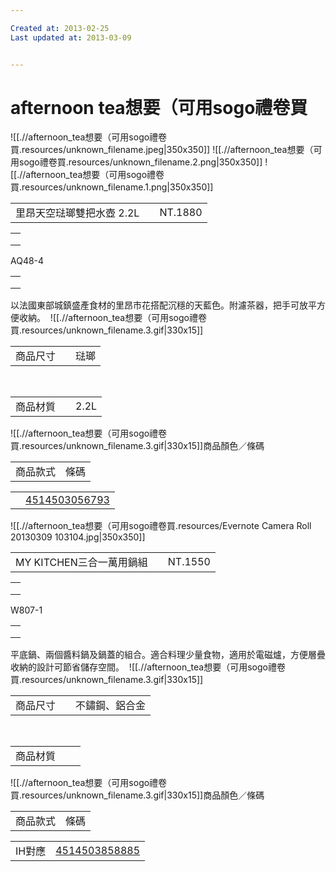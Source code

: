 ```yaml
---

Created at: 2013-02-25
Last updated at: 2013-03-09


---
```


# afternoon tea想要（可用sogo禮卷買


![[.//afternoon_tea想要（可用sogo禮卷買.resources/unknown_filename.jpeg\|350x350]]
![[.//afternoon_tea想要（可用sogo禮卷買.resources/unknown_filename.2.png\|350x350]]
![[.//afternoon_tea想要（可用sogo禮卷買.resources/unknown_filename.1.png\|350x350]]

|     |     |     |
| --- | --- | --- |
| 里昂天空琺瑯雙把水壺 2.2L |     | NT.1880 |

|     |
| --- |
|     |
|     |
|     |

AQ48-4

|     |
| --- |
|     |
|     |
|     |

以法國東部城鎮盛產食材的里昂市花搭配沉穩的天藍色。附濾茶器，把手可放平方便收納。  ![[.//afternoon_tea想要（可用sogo禮卷買.resources/unknown_filename.3.gif\|330x15]]

|     |     |     |
| --- | --- | --- |
| 商品尺寸 |     | 琺瑯  |

 

|     |     |     |
| --- | --- | --- |
| 商品材質 |     | 2.2L |

![[.//afternoon_tea想要（可用sogo禮卷買.resources/unknown_filename.3.gif\|330x15]]商品顏色／條碼 

|     |     |
| --- | --- |
| 商品款式 | 條碼  |

|     |     |
| --- | --- |
|     | [4514503056793](tel:4514503056793) |

![[.//afternoon_tea想要（可用sogo禮卷買.resources/Evernote Camera Roll 20130309 103104.jpg\|350x350]]

|     |     |     |
| --- | --- | --- |
| MY KITCHEN三合一萬用鍋組 |     | NT.1550 |

|     |
| --- |
|     |
|     |
|     |

W807-1

|     |
| --- |
|     |
|     |
|     |

平底鍋、兩個醬料鍋及鍋蓋的組合。適合料理少量食物，適用於電磁爐，方便層疊收納的設計可節省儲存空間。  ![[.//afternoon_tea想要（可用sogo禮卷買.resources/unknown_filename.3.gif\|330x15]]

|     |     |     |
| --- | --- | --- |
| 商品尺寸 |     | 不鏽鋼、鋁合金 |

 

|     |     |     |
| --- | --- | --- |
| 商品材質 |     |     |

![[.//afternoon_tea想要（可用sogo禮卷買.resources/unknown_filename.3.gif\|330x15]]商品顏色／條碼 

|     |     |
| --- | --- |
| 商品款式 | 條碼  |

|     |     |
| --- | --- |
| IH對應 | [4514503858885](tel:4514503858885) |

